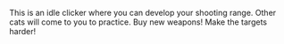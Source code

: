 This is an idle clicker where you can develop your shooting range. Other cats will come to you to practice. Buy new weapons! Make the targets harder!
